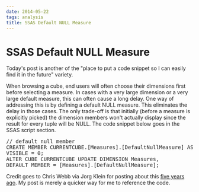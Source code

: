 ```yaml
---
date: 2014-05-22
tags: analysis
title: SSAS Default NULL Measure
---
```

# SSAS Default NULL Measure

Today's post is another of the "place to put a code snippet so I can easily find it in the future" variety.

When browsing a cube, end users will often choose their dimensions first before selecting a measure. In cases with a very large dimension or a very large default measure, this can often cause a long delay. One way of addressing this is by defining a default NULL measure. This eliminates the delay in those cases. The only trade-off is that initially (before a measure is explicitly picked) the dimension members won't actually display since the result for every tuple will be NULL. The code snippet below goes in the SSAS script section.

<pre data-enlighter-language="sql">
// default null member
CREATE MEMBER CURRENTCUBE.[Measures].[DefaultNullMeasure] AS NULL,
VISIBLE = 0;
ALTER CUBE CURRENTCUBE UPDATE DIMENSION Measures,
DEFAULT_MEMBER = [Measures].[DefaultNullMeasure];
</pre>

Credit goes to Chris Webb via Jorg Klein for posting about this [five years ago](http://sqlblog.com/blogs/jorg_klein/archive/2009/02/06/ssas-speed-up-dimensions-using-a-null-default-cube-measure.aspx). My post is merely a quicker way for me to reference the code.